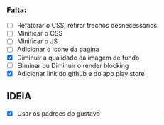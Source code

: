 ### Falta:
- [ ] Refatorar o CSS, retirar trechos desnecessarios
- [ ] Minificar o CSS
- [ ] Minificar o JS
- [ ] Adicionar o icone da pagina
- [X] Diminuir a qualidade da imagem de fundo
- [ ] Eliminar ou Diminuir o render blocking
- [X] Adicionar link do github e do app play store

## IDEIA
- [X] Usar os padroes do gustavo
